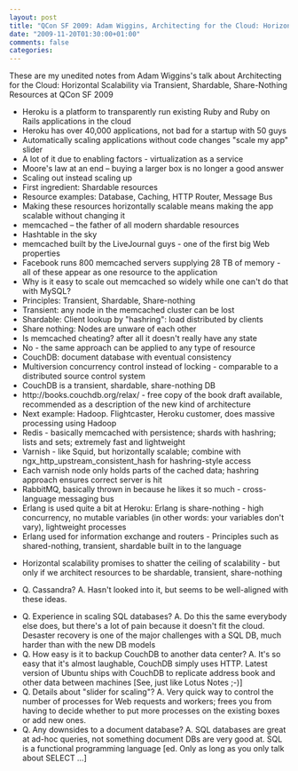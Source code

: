 ```yaml
---
layout: post
title: "QCon SF 2009: Adam Wiggins, Architecting for the Cloud: Horizontal Scalability via Transient, Shardable, Share-Nothing Resources"
date: "2009-11-20T01:30:00+01:00"
comments: false
categories: 
---
```


<p>These are my unedited notes from Adam Wiggins's talk about Architecting for the Cloud: Horizontal Scalability via Transient, Shardable, Share-Nothing Resources at QCon SF 2009</p>

<ul>
<li>Heroku is a platform to transparently run existing Ruby and Ruby on Rails applications in the cloud</li>
<li>Heroku has over 40,000 applications, not bad for a startup with 50 guys</li>
<li>Automatically scaling applications without code changes "scale my app" slider</li>
<li>A lot of it due to enabling factors - virtualization as a service</li>
<li>Moore's law at an end – buying a larger box is no longer a good answer</li>
<li>Scaling out instead scaling up</li>
<li>First ingredient: Shardable resources</li>
<li>Resource examples: Database, Caching, HTTP Router, Message Bus</li>
<li>Making these resources horizontally scalable means making the app scalable without changing it</li>
<li>memcached – the father of all modern shardable resources</li>
<li>Hashtable in the sky</li>
<li>memcached built by the LiveJournal guys - one of the first big Web properties</li>
<li>Facebook runs 800 memcached servers supplying 28 TB of memory - all of these appear as one resource to the application</li>
<li>Why is it easy to scale out memcached so widely while one can't do that with MySQL?</li>
<li>Principles: Transient, Shardable, Share-nothing</li>
<li>Transient: any node in the memcached cluster can be lost</li>
<li>Shardable: Client lookup by "hashring": load distributed by clients</li>
<li>Share nothing: Nodes are unware of each other</li>
<li>Is memcached cheating? after all it doesn't really have any state</li>
<li>No - the same approach can be applied to any type of resource</li>
<li>CouchDB: document database with eventual consistency </li>
<li>Multiversion concurrency control instead of locking - comparable to a distributed source control system</li>
<li>CouchDB is a transient, shardable, share-nothing DB</li>
<li>http://books.couchdb.org/relax/ - free copy of the book draft available, recommended as a description of the new kind of architecture</li>
<li>Next example: Hadoop. Flightcaster, Heroku customer, does massive processing using Hadoop</li>
<li>Redis - basically memcached with persistence; shards with hashring; lists and sets; extremely fast and lightweight</li>
<li>Varnish - like Squid, but horizontally scalable; combine with ngx_http_upstream_consistent_hash for hashring-style access</li>
<li>Each varnish node only holds parts of the cached data; hashring approach ensures correct server is hit</li>
<li>RabbitMQ, basically thrown in because he likes it so much - cross-language messaging bus</li>
<li>Erlang is used quite a bit at Heroku: Erlang is share-nothing - high concurrency, no mutable variables (in other words: your variables don't vary), lightweight processes</li>
<li>Erlang used for information exchange and routers - Principles such as shared-nothing, transient, shardable built in to the language</li>
<li><p>Horizontal scalability promises to shatter the ceiling of scalability - but only if we architect resources to be shardable, transient, share-nothing</p></li>
<li><p>Q. Cassandra? A. Hasn't looked into it, but seems to be well-aligned with these ideas.</p></li>
<li>Q. Experience in scaling SQL databases? A. Do this the same everybody else does, but there's a lot of pain because it doesn't fit the cloud. Desaster recovery is one of the major challenges with a SQL DB, much harder than with the new DB models</li>
<li>Q. How easy is it to backup CouchDB to another data center? A. It's so easy that it's almost laughable, CouchDB simply uses HTTP. Latest version of Ubuntu ships with CouchDB to replicate address book and other data between machines [See, just like Lotus Notes ;-)] </li>
<li>Q. Details about "slider for scaling"? A. Very quick way to control the number of processes for Web requests and workers; frees you from having to decide whether to put more processes on the existing boxes or add new ones.</li>
<li>Q. Any downsides to a document database? A. SQL databases are great at ad-hoc queries, not something document DBs are very good at. SQL is a functional programming language [ed. Only as long as you only talk about SELECT …]</li>
</ul>


